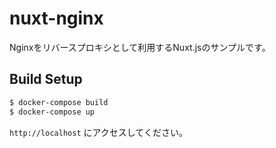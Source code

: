 # nuxt-nginx

Nginxをリバースプロキシとして利用するNuxt.jsのサンプルです。

## Build Setup

``` bash
$ docker-compose build
$ docker-compose up
```

`http://localhost` にアクセスしてください。
